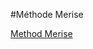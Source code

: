 #Méthode Merise

[Method Merise](http://ineumann.developpez.com/tutoriels/merise/initiation-merise/)


